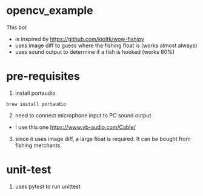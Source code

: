 # opencv_example
This bot
- is inspired by https://github.com/kioltk/wow-fishipy
- uses image diff to guess where the fishing float is (works almost always)
- uses sound output to determine if a fish is hooked (works 80%)

# pre-requisites
1. install portaudio
```
brew install portaudio
```

2. need to connect microphone input to PC sound output
- I use this one https://www.vb-audio.com/Cable/

3. since it uses image diff, a large float is required. It can be bought from fishing merchants.


# unit-test
1. uses pytest to run unittest
